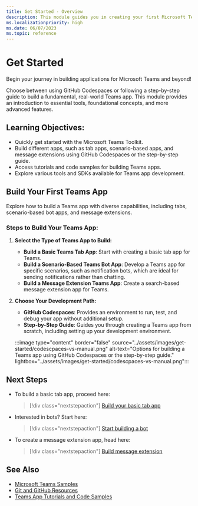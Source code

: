 ```yaml
---
title: Get Started - Overview
description: This module guides you in creating your first Microsoft Teams app based on language and development environment, understanding app capabilities, and SDKs.
ms.localizationpriority: high
ms.date: 06/07/2023
ms.topic: reference
---
```


# Get Started

Begin your journey in building applications for Microsoft Teams and beyond!

Choose between using GitHub Codespaces or following a step-by-step guide to build a fundamental, real-world Teams app. This module provides an introduction to essential tools, foundational concepts, and more advanced features.

## Learning Objectives:

- Quickly get started with the Microsoft Teams Toolkit.
- Build different apps, such as tab apps, scenario-based apps, and message extensions using GitHub Codespaces or the step-by-step guide.
- Access tutorials and code samples for building Teams apps.
- Explore various tools and SDKs available for Teams app development.

## Build Your First Teams App

Explore how to build a Teams app with diverse capabilities, including tabs, scenario-based bot apps, and message extensions.

### Steps to Build Your Teams App:

1. **Select the Type of Teams App to Build:**

   - **Build a Basic Teams Tab App**: Start with creating a basic tab app for Teams.
   - **Build a Scenario-Based Teams Bot App**: Develop a Teams app for specific scenarios, such as notification bots, which are ideal for sending notifications rather than chatting.
   - **Build a Message Extension Teams App**: Create a search-based message extension app for Teams.

2. **Choose Your Development Path:**

   - **GitHub Codespaces**: Provides an environment to run, test, and debug your app without additional setup.
   - **Step-by-Step Guide**: Guides you through creating a Teams app from scratch, including setting up your development environment.

   :::image type="content" border="false" source="../assets/images/get-started/codescpaces-vs-manual.png" alt-text="Options for building a Teams app using GitHub Codespaces or the step-by-step guide." lightbox="../assets/images/get-started/codescpaces-vs-manual.png":::

## Next Steps

- To build a basic tab app, proceed here:

  > [!div class="nextstepaction"]
  > [Build your basic tab app](build-basic-tab-app.md)

- Interested in bots? Start here:

  > [!div class="nextstepaction"]
  > [Start building a bot](build-notification-bot.md)

- To create a message extension app, head here:

  > [!div class="nextstepaction"]
  > [Build message extension](build-message-extension.md)

## See Also

- [Microsoft Teams Samples](https://github.com/OfficeDev/Microsoft-Teams-Samples#microsoft-teams-samples)
- [Git and GitHub Resources](/contribute/additional-resources)
- [Teams App Tutorials and Code Samples](teams-toolkit-tutorial.md)